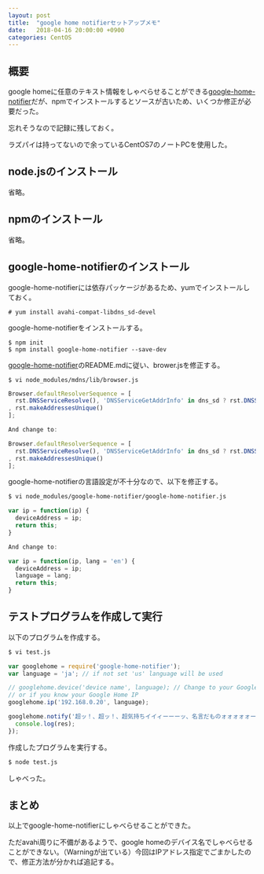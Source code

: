```yaml
---
layout: post
title:  "google home notifierセットアップメモ"
date:   2018-04-16 20:00:00 +0900
categories: CentOS
---
```


## 概要
google homeに任意のテキスト情報をしゃべらせることができる[google-home-notifier](https://github.com/noelportugal/google-home-notifier)だが、npmでインストールするとソースが古いため、いくつか修正が必要だった。

忘れそうなので記録に残しておく。

ラズパイは持ってないので余っているCentOS7のノートPCを使用した。

## node.jsのインストール
省略。

## npmのインストール
省略。

## google-home-notifierのインストール
google-home-notifierには依存パッケージがあるため、yumでインストールしておく。
```
# yum install avahi-compat-libdns_sd-devel
```

google-home-notifierをインストールする。
```
$ npm init
$ npm install google-home-notifier --save-dev
```

[google-home-notifier](https://github.com/noelportugal/google-home-notifier)のREADME.mdに従い、brower.jsを修正する。
```
$ vi node_modules/mdns/lib/browser.js
```

```javascript
Browser.defaultResolverSequence = [
  rst.DNSServiceResolve(), 'DNSServiceGetAddrInfo' in dns_sd ? rst.DNSServiceGetAddrInfo() : rst.getaddrinfo()
, rst.makeAddressesUnique()
];

And change to:

Browser.defaultResolverSequence = [
  rst.DNSServiceResolve(), 'DNSServiceGetAddrInfo' in dns_sd ? rst.DNSServiceGetAddrInfo() : rst.getaddrinfo({families:[4]})
, rst.makeAddressesUnique()
];
```

google-home-notifierの言語設定が不十分なので、以下を修正する。
```bash
$ vi node_modules/google-home-notifier/google-home-notifier.js
```

```javascript
var ip = function(ip) {
  deviceAddress = ip;
  return this;
}

And change to:

var ip = function(ip, lang = 'en') {
  deviceAddress = ip;
  language = lang;
  return this;
}
```

## テストプログラムを作成して実行
以下のプログラムを作成する。
```bash
$ vi test.js
```
```javascript
var googlehome = require('google-home-notifier');
var language = 'ja'; // if not set 'us' language will be used

// googlehome.device('device name', language); // Change to your Google Home name
// or if you know your Google Home IP
googlehome.ip('192.168.0.20', language);

googlehome.notify('超ッ！、超ッ！、超気持ちイイィーーーッ、名言だものォォォォォーーーッ', function(res) {
  console.log(res);
});

```

作成したプログラムを実行する。
```bash
$ node test.js
```

しゃべった。

## まとめ
以上でgoogle-home-notifierにしゃべらせることができた。

ただavahi周りに不備があるようで、google homeのデバイス名でしゃべらせることができない。（Warningが出ている）今回はIPアドレス指定でごまかしたので、修正方法が分かれば追記する。
